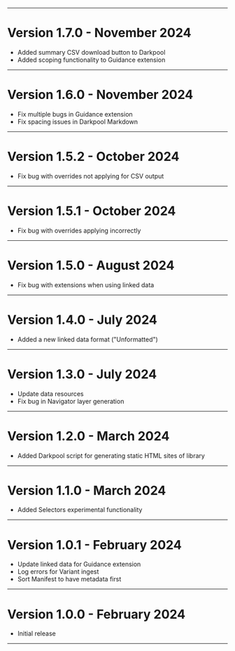 ***

# Version 1.7.0 - November 2024

- Added summary CSV download button to Darkpool
- Added scoping functionality to Guidance extension

***

# Version 1.6.0 - November 2024

- Fix multiple bugs in Guidance extension
- Fix spacing issues in Darkpool Markdown

***

# Version 1.5.2 - October 2024

- Fix bug with overrides not applying for CSV output

***

# Version 1.5.1 - October 2024

- Fix bug with overrides applying incorrectly 

***

# Version 1.5.0 - August 2024

- Fix bug with extensions when using linked data

***

# Version 1.4.0 - July 2024

- Added a new linked data format ("Unformatted") 

***

# Version 1.3.0 - July 2024

- Update data resources
- Fix bug in Navigator layer generation

***

# Version 1.2.0 - March 2024

- Added Darkpool script for generating static HTML sites of library

***

# Version 1.1.0 - March 2024

- Added Selectors experimental functionality

***

# Version 1.0.1 - February 2024

- Update linked data for Guidance extension
- Log errors for Variant ingest
- Sort Manifest to have metadata first

***

# Version 1.0.0 - February 2024

- Initial release

***

